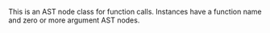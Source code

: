 
This is an AST node class for function calls. Instances have a function name and zero or more argument AST nodes.
